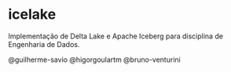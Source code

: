 # icelake
Implementação de Delta Lake e Apache Iceberg para disciplina de Engenharia de Dados.

@guilherme-savio
@higorgoulartm
@bruno-venturini
